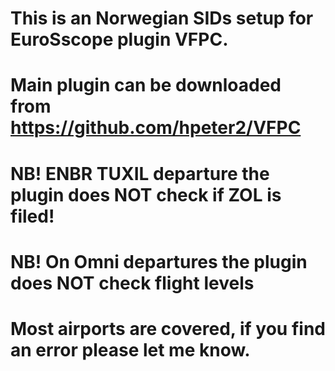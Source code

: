 # This is an Norwegian SIDs setup for EuroSscope plugin VFPC.
# Main plugin can be downloaded from https://github.com/hpeter2/VFPC
# NB! ENBR TUXIL departure the plugin does NOT check if ZOL is filed!
# NB! On Omni departures the plugin does NOT check flight levels
# Most airports are covered, if you find an error please let me know.